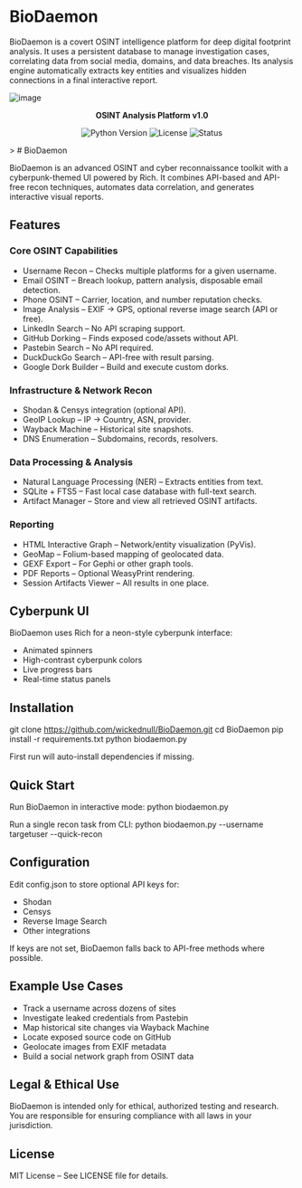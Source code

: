 # BioDaemon
BioDaemon is a covert OSINT intelligence platform for deep digital footprint analysis. It uses a persistent database to manage investigation cases, correlating data from social media, domains, and data breaches. Its analysis engine automatically extracts key entities and visualizes hidden connections in a final interactive report.

![image](https://github.com/user-attachments/assets/24760a36-8fab-4eef-9891-03e645400f10)

</div>
<p align="center">
<strong>OSINT Analysis Platform v1.0</strong>
</p>
<p align="center">
<img alt="Python Version" src="https://img.shields.io/badge/python-3.9%2B-blue.svg">
<img alt="License" src="https://img.shields.io/badge/license-MIT-green.svg">
<img alt="Status" src="https://img.shields.io/badge/status-development-orange.svg">
</p>
> # BioDaemon

BioDaemon is an advanced OSINT and cyber reconnaissance toolkit with a cyberpunk-themed UI powered by Rich. It combines API-based and API-free recon techniques, automates data correlation, and generates interactive visual reports.

## Features

### Core OSINT Capabilities
- Username Recon – Checks multiple platforms for a given username.
- Email OSINT – Breach lookup, pattern analysis, disposable email detection.
- Phone OSINT – Carrier, location, and number reputation checks.
- Image Analysis – EXIF → GPS, optional reverse image search (API or free).
- LinkedIn Search – No API scraping support.
- GitHub Dorking – Finds exposed code/assets without API.
- Pastebin Search – No API required.
- DuckDuckGo Search – API-free with result parsing.
- Google Dork Builder – Build and execute custom dorks.

### Infrastructure & Network Recon
- Shodan & Censys integration (optional API).
- GeoIP Lookup – IP → Country, ASN, provider.
- Wayback Machine – Historical site snapshots.
- DNS Enumeration – Subdomains, records, resolvers.

### Data Processing & Analysis
- Natural Language Processing (NER) – Extracts entities from text.
- SQLite + FTS5 – Fast local case database with full-text search.
- Artifact Manager – Store and view all retrieved OSINT artifacts.

### Reporting
- HTML Interactive Graph – Network/entity visualization (PyVis).
- GeoMap – Folium-based mapping of geolocated data.
- GEXF Export – For Gephi or other graph tools.
- PDF Reports – Optional WeasyPrint rendering.
- Session Artifacts Viewer – All results in one place.

## Cyberpunk UI
BioDaemon uses Rich for a neon-style cyberpunk interface:
- Animated spinners
- High-contrast cyberpunk colors
- Live progress bars
- Real-time status panels

## Installation
git clone https://github.com/wickednull/BioDaemon.git
cd BioDaemon
pip install -r requirements.txt
python biodaemon.py

First run will auto-install dependencies if missing.

## Quick Start
Run BioDaemon in interactive mode:
python biodaemon.py

Run a single recon task from CLI:
python biodaemon.py --username targetuser --quick-recon

## Configuration
Edit config.json to store optional API keys for:
- Shodan
- Censys
- Reverse Image Search
- Other integrations

If keys are not set, BioDaemon falls back to API-free methods where possible.

## Example Use Cases
- Track a username across dozens of sites
- Investigate leaked credentials from Pastebin
- Map historical site changes via Wayback Machine
- Locate exposed source code on GitHub
- Geolocate images from EXIF metadata
- Build a social network graph from OSINT data

## Legal & Ethical Use
BioDaemon is intended only for ethical, authorized testing and research.
You are responsible for ensuring compliance with all laws in your jurisdiction.

## License
MIT License – See LICENSE file for details.
